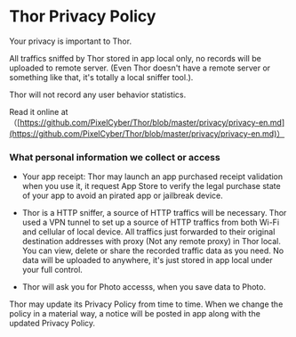 # Thor Privacy Policy

Your privacy is important to Thor. 

All traffics sniffed by Thor stored in app local only, no records will be uploaded to remote server. (Even Thor doesn't have a remote server or something like that, it's totally a local sniffer tool.).

Thor will not record any user behavior statistics.


Read it online at（[https://github.com/PixelCyber/Thor/blob/master/privacy/privacy-en.md](https://github.com/PixelCyber/Thor/blob/master/privacy/privacy-en.md)）


### What personal information we collect or access

- Your app receipt: Thor may launch an app purchased receipt validation when you use it, it request App Store to verify the legal purchase state of your app to avoid an pirated app or jailbreak device. 

- Thor is a HTTP sniffer, a source of HTTP traffics will be necessary. Thor used a VPN tunnel to set up a source of HTTP traffics from both Wi-Fi and cellular of local device. All traffics just forwarded to their original destination addresses with proxy (Not any remote proxy) in Thor local. You can view, delete or share the recorded traffic data as you need. No data will be uploaded to anywhere, it's just stored in app local under your full control.

- Thor will ask you for Photo accesss, when you save data to Photo.


Thor may update its Privacy Policy from time to time. When we change the policy in a material way, a notice will be posted in app along with the updated Privacy Policy.
